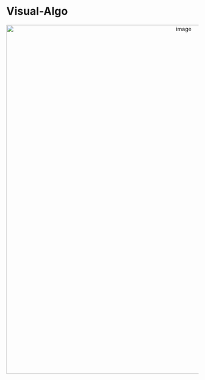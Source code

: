 # Visual-Algo

<p align="center">
  <img width="914" alt="image" src="https://github.com/GregoryKogan/Visual-Algo/assets/60318411/b17cbe97-e159-4d54-96e8-a3c973e2613a">
<p/>
